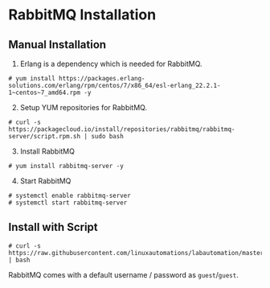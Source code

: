 # RabbitMQ Installation

## Manual Installation 

1. Erlang is a dependency which is needed for RabbitMQ.

```
# yum install https://packages.erlang-solutions.com/erlang/rpm/centos/7/x86_64/esl-erlang_22.2.1-1~centos~7_amd64.rpm -y 
```

2. Setup YUM repositories for RabbitMQ.

```
# curl -s https://packagecloud.io/install/repositories/rabbitmq/rabbitmq-server/script.rpm.sh | sudo bash
```

3. Install RabbitMQ 

```
# yum install rabbitmq-server -y 
```

4. Start RabbitMQ 

```
# systemctl enable rabbitmq-server 
# systemctl start rabbitmq-server 
```


## Install with Script 

```
# curl -s https://raw.githubusercontent.com/linuxautomations/labautomation/master/tools/rabbitmq/install.sh | bash 
```


RabbitMQ comes with a default username / password as `guest`/`guest`.

